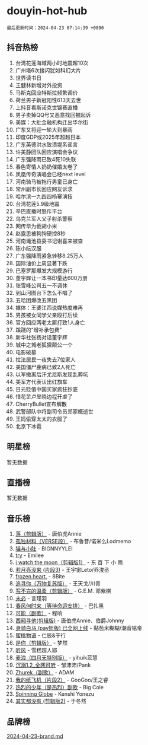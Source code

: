# douyin-hot-hub

`最后更新时间：2024-04-23 07:14:39 +0800`

## 抖音热榜

1. 台湾花莲海域两小时地震超10次
1. 广州塔6次接闪犹如科幻大片
1. 世界读书日
1. 王健林新增对外投资
1. 马斯克回应特斯拉频繁调价
1. 荷兰男子新冠阳性613天去世
1. 上抖音看斯诺克世锦赛直播
1. 男子卖掉QQ号又恶意找回被起诉
1. 美媒：大批金融机构迁出华尔街
1. 广东又将迎一轮大到暴雨
1. 印度GDP或2025年超越日本
1. 广东英德洪水致溃堤系谣言
1. 许美静团队回应演唱会争议
1. 广东强降雨已致4死10失联
1. 春色寄情人奶奶催婚太卷了
1. 凤凰传奇演唱会已经next level
1. 河南骑马被拖行男童已身亡
1. 常州副市长回应网友诉求
1. 哈尔滨一九四四杨幂演技
1. 台湾花莲5.9级地震
1. 辛巴直播时怒斥平台
1. 乌克兰军人父子射杀警察
1. 网传华为截胡小米
1. 赵露思被狗狗硬控8秒
1. 河南渑池县委书记谢喜来被查
1. 陈小纭汉服
1. 广东强降雨紧急转移8.25万人
1. 国际油价上周显著下跌
1. 巴塞罗那爆发大规模游行
1. 董宇辉让一本书印量达600万册
1. 张雪峰公司五一不调休
1. 到山河图台下怎么不唱了
1. 五哈团爆改五黑团
1. 媒体：王婆江西说媒热度难再
1. 男孩被女同学父亲殴打后续
1. 官方回应两老太厮打致1人身亡
1. 蹊跷的“增补承包费”
1. 新华社张扬对话董宇辉
1. 城中之城老狐狸颠公一个
1. 电影破墓
1. 拉法居民一夜失去7位家人
1. 美国僵尸鹿病已致2人死亡
1. 以军撤离后汗尤尼斯发现乱葬坑
1. 美军方代表认出红旗车
1. 日元贬值中国买家疯狂抄底
1. 惜花芷卢昱晓边程开虐了
1. CherryBullet宣布解散
1. 武警部队中将副司令员郑家概逝世
1. 王妈偷穿太太的衣服了
1. 北京下冰雹

## 明星榜

暂无数据

## 直播榜

暂无数据

## 音乐榜

1. [落（剪辑版）](https://sf5-hl-cdn-tos.douyinstatic.com/obj/tos-cn-ve-2774/o0h6HvN1BBbli9LtU3i5fQIleBQMF5Cg4TZmmC) - 唐伯虎Annie
1. [孤独材料（VERSE段）](https://sf5-hl-cdn-tos.douyinstatic.com/obj/tos-cn-ve-2774/ocX7glDNHYlwFeYrGQfBZoThtvPWy8tCCEBGKQ) - 布鲁昔/诺米么Lodmemo
1. [猫与小肚](https://sf5-hl-cdn-tos.douyinstatic.com/obj/tos-cn-ve-2774/osZeoClMECgK8DYl6VebABgbchEtPYQjZEnRtd) - BIGNNYYLEI
1. [try](https://sf5-hl-cdn-tos.douyinstatic.com/obj/tos-cn-ve-2774/oMCYLreazYIFEgVb1vQdrJnJTbe8DDfiCA6gKw) - Emilee
1. [i watch the moon（剪辑版1）](https://sf27-cdn-tos.douyinstatic.com/obj/tos-cn-ve-2774/o0I9mSChzHZANMJIEBfkCQzzg6N5WAcVtqft9P) - 东 百 下 小 雨
1. [若月亮没来 (片段3)](https://sf5-hl-cdn-tos.douyinstatic.com/obj/tos-cn-ve-2774/okfyEUsGW1B1ovJi5JiN9IjvAT2lMwA054GoEB) - 王宇宙Leto/乔浚丞
1. [frozen heart.](https://sf5-hl-cdn-tos.douyinstatic.com/obj/tos-cn-ve-2774/oIIWJfyjIACZA9zQMtnJ6hQQhFC4vhCupoRBsO) - 8Bite
1. [追寻你（万物复苏版）](https://sf6-cdn-tos.douyinstatic.com/obj/tos-cn-ve-2774/oYeAZJsbjIDit9APmBg8u6uDUQnHmoCf3gbo74) - 王天戈/川青
1. [写不完的温柔（剪辑版）](https://sf3-cdn-tos.douyinstatic.com/obj/tos-cn-ve-2774/oYBzzZQJ233GfwkemJJffAIWgeIYrjZfWhHTcG) - G.E.M. 邓紫棋
1. [未必](https://sf3-cdn-tos.douyinstatic.com/obj/tos-cn-ve-2774/ogntQMFnKQDZUgTCYuJgfLEtleYZZFxBQqhhFB) - 言瑾羽
1. [春风何时来（等待命运安排）](https://sf5-hl-cdn-tos.douyinstatic.com/obj/tos-cn-ve-2774/oICBNbD3gelMfB4WgiD1KI2jQtXZE2FgHLwtsl) - 巴扎黑
1. [可能（副歌）](https://sf5-hl-cdn-tos.douyinstatic.com/obj/tos-cn-ve-2774/cde1731888894259b333569393c2fb51) - 程响
1. [西厢寻他(剪辑版)](https://sf3-cdn-tos.douyinstatic.com/obj/tos-cn-ve-2774/oUsAVfAQKlRNxEv5qxvIB8o5qmIWUcXbzJKJhw) - 唐伯虎Annie、伯爵Johnny
1. [身骑白马 (pay姐版) 已全网上线](https://sf5-hl-cdn-tos.douyinstatic.com/obj/tos-cn-ve-2774/oQLO5ZgLsFkaDhdIIveF2zUCgfweY0gWaH4AQG) - 黏苞米糊糊/潮音铭帝
1. [蜜桃物语](https://sf5-hl-cdn-tos.douyinstatic.com/obj/tos-cn-ve-2774/oIhOSCZtIACtYU4XQkngiW9kCBfVD1Fz9IYeqL) - 仁辰&于行
1. [是你（剪辑版）](https://sf6-cdn-tos.douyinstatic.com/obj/tos-cn-ve-2774/46019dae783c4c969944217fe1cfafc4) - 梦然
1. [听风](https://sf5-hl-cdn-tos.douyinstatic.com/obj/tos-cn-ve-2774/oAPa3yDDDIZygYzQdBemCAIngcCeEARgbQDtJC) - 雪糕超人耶
1. [麦浪（四月天特别版）](https://sf5-hl-cdn-tos.douyinstatic.com/obj/tos-cn-ve-2774/26f5501a6547411fa3fbedc592fed0ad) - yihuik苡慧
1. [沉溺1.2_全网可听](https://sf5-hl-cdn-tos.douyinstatic.com/obj/tos-cn-ve-2774/ok2QoiBqsWAX9McZmWiI9gAB0EzwD4Xj6yfmtH) - 邹沛沛/Pank
1. [Zhurek（副歌）](https://sf5-hl-cdn-tos.douyinstatic.com/obj/tos-cn-ve-2774/ooQm8FBZQDlf0btEYgVpCcSCQfrdJGBEKZYBGS) - ADAM
1. [我的纸飞机（片段2）](https://sf5-hl-cdn-tos.douyinstatic.com/obj/tos-cn-ve-2774/oM2ZrKcg2CD5AeRB2gkeXOFB1IxAGJdZPazYHf) - GooGoo/王之睿
1. [热烈的少年（是热烈）副歌](https://sf5-hl-cdn-tos.douyinstatic.com/obj/tos-cn-ve-2774/owVNI0CLDAUMtSz6TEYvfFBFL4UDFFhLfgK8fa) - Big Cole
1. [Spinning Globe](https://sf3-cdn-tos.douyinstatic.com/obj/tos-cn-ve-2774/oAYhDobngQZXzvJaWpxueRR0jC4FZDexedXDYA) - Kenshi Yonezu
1. [其实都没有 (剪辑版2)](https://sf5-hl-cdn-tos.douyinstatic.com/obj/tos-cn-ve-2774/oEBNQenHZtBhxYjGgUDQk0BCHTigQafgFlbQ7k) - 于冬然

## 品牌榜

[2024-04-23-brand.md](2024-04-23-brand.md)

